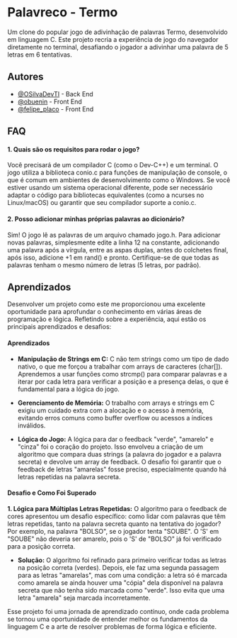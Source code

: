 
# Palavreco - Termo

Um clone do popular jogo de adivinhação de palavras Termo, desenvolvido em linguagem C. Este projeto recria a experiência de jogo do navegador diretamente no terminal, desafiando o jogador a adivinhar uma palavra de 5 letras em 6 tentativas.


## Autores

- [@OSilvaDevTI](https://github.com/OSilvaDevTI) - Back End
- [@obuenin](https://www.instagram.com/obuenin/) - Front End
- [@felipe_placo](https://www.instagram.com/felipe_placo/) - Front End

## FAQ

#### 1. Quais são os requisitos para rodar o jogo?

Você precisará de um compilador C (como o Dev-C++) e um terminal. O jogo utiliza a biblioteca conio.c para funções de manipulação de console, o que é comum em ambientes de desenvolvimento como o Windows. Se você estiver usando um sistema operacional diferente, pode ser necessário adaptar o código para bibliotecas equivalentes (como a ncurses no Linux/macOS) ou garantir que seu compilador suporte a conio.c.

#### 2. Posso adicionar minhas próprias palavras ao dicionário?

Sim! O jogo lê as palavras de um arquivo chamado jogo.h. Para adicionar novas palavras, simplesmente edite a linha 12 na constante, adicionando uma palavra após a vírgula, entre as aspas duplas, antes do colchetes final, após isso, adicione +1 em rand() e pronto. Certifique-se de que todas as palavras tenham o mesmo número de letras (5 letras, por padrão).


## Aprendizados

Desenvolver um projeto como este me proporcionou uma excelente oportunidade para aprofundar o conhecimento em várias áreas de programação e lógica. Refletindo sobre a experiência, aqui estão os principais aprendizados e desafios:

#### Aprendizados
- **Manipulação de Strings em C:** C não tem strings como um tipo de dado nativo, o que me forçou a trabalhar com arrays de caracteres (char[]). Aprendemos a usar funções como strcmp() para comparar palavras e a iterar por cada letra para verificar a posição e a presença delas, o que é fundamental para a lógica do jogo.

- **Gerenciamento de Memória:** O trabalho com arrays e strings em C exigiu um cuidado extra com a alocação e o acesso à memória, evitando erros comuns como buffer overflow ou acessos a índices inválidos.

- **Lógica do Jogo:** A lógica para dar o feedback "verde", "amarelo" e "cinza" foi o coração do projeto. Isso envolveu a criação de um algoritmo que compara duas strings (a palavra do jogador e a palavra secreta) e devolve um array de feedback. O desafio foi garantir que o feedback de letras "amarelas" fosse preciso, especialmente quando há letras repetidas na palavra secreta.

#### Desafio e Como Foi Superado
**1. Lógica para Múltiplas Letras Repetidas:** O algoritmo para o feedback de cores apresentou um desafio específico: como lidar com palavras que têm letras repetidas, tanto na palavra secreta quanto na tentativa do jogador? Por exemplo, na palavra "BOLSO", se o jogador tenta "SOUBE". O 'S' em "SOUBE" não deveria ser amarelo, pois o 'S' de "BOLSO" já foi verificado para a posição correta.

  - **Solução:** O algoritmo foi refinado para primeiro verificar todas as letras na posição correta (verdes). Depois, ele faz uma segunda passagem para as letras "amarelas", mas com uma condição: a letra só é marcada como amarela se ainda houver uma "cópia" dela disponível na palavra secreta que não tenha sido marcada como "verde". Isso evita que uma letra "amarela" seja marcada incorretamente.

Esse projeto foi uma jornada de aprendizado contínuo, onde cada problema se tornou uma oportunidade de entender melhor os fundamentos da linguagem C e a arte de resolver problemas de forma lógica e eficiente.
